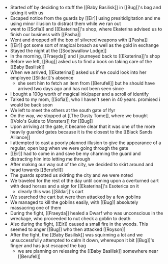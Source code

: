 - Started off by deciding to stuff the [[Baby Basilisk]] in [[Bug]]'s bag and taking it with us
- Escaped notice from the guards by [[Eir]] using presitidigitation and me using minor illusion to distract them while we ran out
- went to [[Sofia]] and [[Ekaterina]]'s shop, where Ekaterina advised us to finish our business with [[Pasha]]
- Went and dropped off the box of silvered weapons with [[Pasha]]
- [[Eir]] got some sort of magical broach as well as the gold in exchange
- Stayed the night at the [[Sootswallow Lodge]]
- In the morning, [[Fraeyda]] and I journeyed back to [[Ekaterina]]'s shop
- Before we left, [[Bug]] asked us to find a book on taking care of the [[Baby Basilisk]]
- When we arrived, [[Ekaterina]] asked us if we could look into her employee [[Sildar]]'s absence
    - she sent him to fetch an item from [[Berufell]] but he should have arrived two days ago and has not been seen since
- I bought a 100g worth of magical ink/paper and a scroll of identify
- Talked to my mom, [[Sofia]], who I haven't seen in 40 years. promised i would be back soon
- We left to meet the others at the south gate of Ifyr
- On the way, we stopped at [[The Dusty Tome]], where we bought [[Volo's Guide to Monsters]] for [[Bug]]
- Upon arriving at the gate, it became clear that it was one of the more heavily guarded gates because it is the closest to the [[Black Sands Alliance]]
- I attempted to cast a poorly planned illusion to give the appearance of a regular, open bag when we were going through the gate
- [[Eir]] had to come in and save be my charming the guard and distracting him into letting me through
- After making our way out of the city, we decided to skirt around and head towards [[Berufell]]
- The guards spotted us skirting the city and we were noted
- We traveled for the rest of the day until coming upon a overturned cart with dead horses and a sign for [[Ekaterina]]'s Esoterica on it
    - clearly this was [[Sildar]]'s cart
- We searched the cart but were then attacked by a few goblins
- We managed to kill the goblins easily, with [[Bug]] absolutely massacring one of them
- During the fight, [[Fraeyda]] healed a Dwarf who was unconscious in the wreckage, who proceeded to nut check a goblin to death
- Also during the fight, [[Eir]] caused a small fire in the woods. This seemed to anger [[Bug]] who then attacked [[Royson]]
- After the fight, the [[Baby Basilisk]] was squirming a lot and we unsuccessfully attempted to calm it down, whereupon it bit [[Bug]]'s finger and has just escaped the bag
    - we are planning on releasing the [[Baby Basilisk]] somewhere near [[Berufell]]
